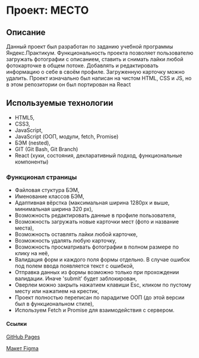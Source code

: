# Проект: МЕСТО

## Описание
Данный проект был разработан по заданию учебной программы Яндекс.Практикум. Функциональность проекта позволяет пользователю загружать фотографии с описанием, ставить и снимать лайки любой фотокарточке в общем потоке. Добавлять и редактировать информацию о себе в своём профиле. Загруженную карточку можно удалить. Проект изначально был написан на чистом HTML, CSS и JS, но в этом репозитории он был портирован на React

## Используемые технологии
- HTML5,
- CSS3,
- JavaScript,
- JavaScript (ООП, модули, fetch, Promise)
- БЭМ (nested),
- GIT (Git Bash, Git Branch)
- React (хуки, состояния, декларативный подход, функциональные компоненты)

### Функционал страницы
- Файловая стуктура БЭМ,
- Именование классов БЭМ,
- Адаптивная вёрстка (максимальная ширина 1280px и выше, минимальная ширина 320 px),
- Возможность редактировать данные в профиле пользователя,
- Возможность загружать новые карточки мест (фото и название места),
- Возможность оставлять лайки любой карточке,
- Возможность удалять любую карточку,
- Возможность просматривать фотографии в полном размере по клику на неё,
- Валидация форм и каждого поля формы отдельно. В случае ошибок под полем ввода появляется текст с ошибкой,
- Отправка данных из формы возможно только при прохождении валидации. Иначе 'submit' будет заблокирован,
- Оверлеи можно закрыть нажатием клавиши Esc, кликом по пустому месту или нажатием на крестик,
- Проект полностью переписан по парадигме ООП (до этой версии был в функциональном стиле),
- Используем Fetch и Promise для взаимодействия с сервером.

#### Ссылки
[GitHub Pages](https://iloveyouamerica.github.io/mesto "GitHub Pages")

[Макет Figma](https://www.figma.com/file/2cn9N9jSkmxD84oJik7xL7/JavaScript.-Sprint-4?node-id=0%3A1 "Макет Figma")
